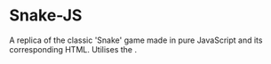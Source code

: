 # Snake-JS

A replica of the classic 'Snake' game made in pure JavaScript and its corresponding HTML. Utilises the <canvas>.
